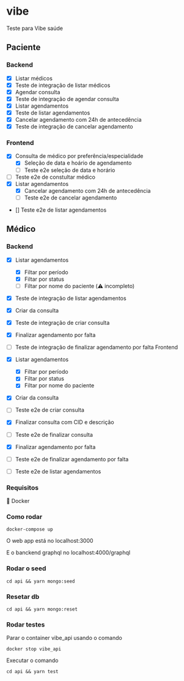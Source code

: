 # vibe
Teste para Vibe saúde

## Paciente

### Backend

- [x] Listar médicos
- [x] Teste de integração de listar médicos
- [x] Agendar consulta
- [x] Teste de integração de agendar consulta
- [x] Listar agendamentos
- [x] Teste de listar agendamentos
- [x] Cancelar agendamento com 24h de antecedência
- [x] Teste de integração de cancelar agendamento

### Frontend

- [x] Consulta de médico por preferência/especialidade
  - [x] Seleção de data e hoário de agendamento
  - [ ] Teste e2e seleção de data e horário
- [ ] Teste e2e de constultar médico
- [x] Listar agendamentos
  - [x] Cancelar agendamento com 24h de antecedência
  - [ ] Teste e2e de cancelar agendamento
- [] Teste e2e de listar agendamentos

## Médico

### Backend

- [x] Listar agendamentos
  - [x] Filtar por período
  - [x] Filtar por status
  - [ ] Filtar por nome do paciente (⚠️ incompleto)
- [x] Teste de integração de listar agendamentos
- [x] Criar da consulta
- [x] Teste de integração de criar consulta
- [x] Finalizar agendamento por falta
- [ ] Teste de integração de finalizar agendamento por falta
      Frontend

- [x] Listar agendamentos
  - [x] Filtar por período
  - [x] Filtar por status
  - [x] Filtar por nome do paciente
- [x] Criar da consulta
- [ ] Teste e2e de criar consulta
- [x] Finalizar consulta com CID e descrição
- [ ] Teste e2e de finalizar consulta
- [x] Finalizar agendamento por falta
- [ ] Teste e2e de finalizar agendamento por falta
- [ ] Teste e2e de listar agendamentos

### Requisitos

🐳 Docker

### Como rodar

`docker-compose up`

O web app está no localhost:3000

E o banckend graphql no localhost:4000/graphql

### Rodar o seed

`cd api && yarn mongo:seed`

### Resetar db

`cd api && yarn mongo:reset`

### Rodar testes

Parar o container vibe_api usando o comando

`docker stop vibe_api`

Executar o comando

`cd api && yarn test`
